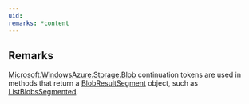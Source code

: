 ```yaml
---
uid: 
remarks: *content
---
```

## Remarks  
 [Microsoft.WindowsAzure.Storage.Blob](assetId:///N:Microsoft.WindowsAzure.Storage.Blob?qualifyHint=False&autoUpgrade=True) continuation tokens are used in methods that return a [BlobResultSegment](assetId:///T:Microsoft.WindowsAzure.Storage.Blob.BlobResultSegment?qualifyHint=False&autoUpgrade=True) object, such as [ListBlobsSegmented](assetId:///M:Microsoft.WindowsAzure.Storage.Blob.CloudBlobDirectory.ListBlobsSegmented(Microsoft.WindowsAzure.Storage.Blob.BlobContinuationToken)?qualifyHint=False&autoUpgrade=True).